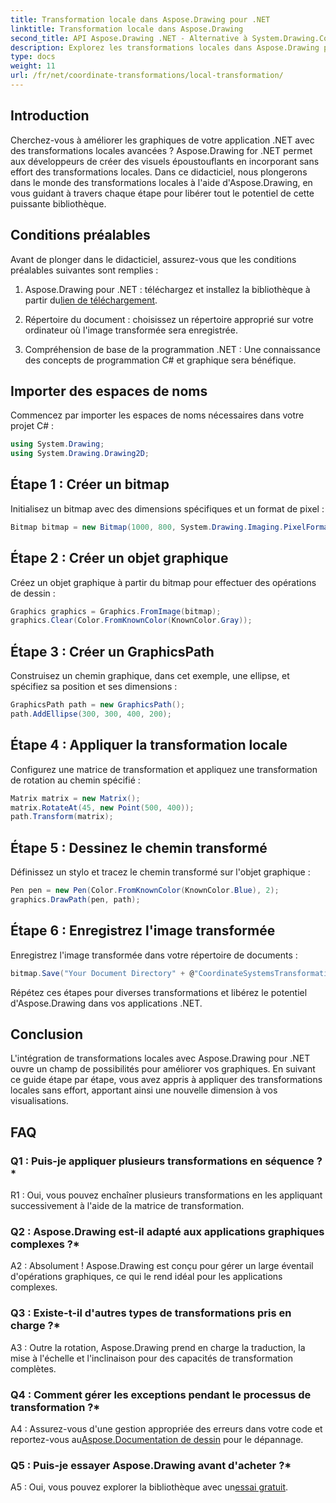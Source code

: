 ```yaml
---
title: Transformation locale dans Aspose.Drawing pour .NET
linktitle: Transformation locale dans Aspose.Drawing
second_title: API Aspose.Drawing .NET - Alternative à System.Drawing.Common
description: Explorez les transformations locales dans Aspose.Drawing pour .NET. Améliorez les graphiques avec des étapes faciles à suivre.
type: docs
weight: 11
url: /fr/net/coordinate-transformations/local-transformation/
---
```

## Introduction

Cherchez-vous à améliorer les graphiques de votre application .NET avec des transformations locales avancées ? Aspose.Drawing for .NET permet aux développeurs de créer des visuels époustouflants en incorporant sans effort des transformations locales. Dans ce didacticiel, nous plongerons dans le monde des transformations locales à l'aide d'Aspose.Drawing, en vous guidant à travers chaque étape pour libérer tout le potentiel de cette puissante bibliothèque.

## Conditions préalables

Avant de plonger dans le didacticiel, assurez-vous que les conditions préalables suivantes sont remplies :

1.  Aspose.Drawing pour .NET : téléchargez et installez la bibliothèque à partir du[lien de téléchargement](https://releases.aspose.com/drawing/net/).

2. Répertoire du document : choisissez un répertoire approprié sur votre ordinateur où l'image transformée sera enregistrée.

3. Compréhension de base de la programmation .NET : Une connaissance des concepts de programmation C# et graphique sera bénéfique.

## Importer des espaces de noms

Commencez par importer les espaces de noms nécessaires dans votre projet C# :

```csharp
using System.Drawing;
using System.Drawing.Drawing2D;
```

## Étape 1 : Créer un bitmap

Initialisez un bitmap avec des dimensions spécifiques et un format de pixel :

```csharp
Bitmap bitmap = new Bitmap(1000, 800, System.Drawing.Imaging.PixelFormat.Format32bppPArgb);
```

## Étape 2 : Créer un objet graphique

Créez un objet graphique à partir du bitmap pour effectuer des opérations de dessin :

```csharp
Graphics graphics = Graphics.FromImage(bitmap);
graphics.Clear(Color.FromKnownColor(KnownColor.Gray));
```

## Étape 3 : Créer un GraphicsPath

Construisez un chemin graphique, dans cet exemple, une ellipse, et spécifiez sa position et ses dimensions :

```csharp
GraphicsPath path = new GraphicsPath();
path.AddEllipse(300, 300, 400, 200);
```

## Étape 4 : Appliquer la transformation locale

Configurez une matrice de transformation et appliquez une transformation de rotation au chemin spécifié :

```csharp
Matrix matrix = new Matrix();
matrix.RotateAt(45, new Point(500, 400));
path.Transform(matrix);
```

## Étape 5 : Dessinez le chemin transformé

Définissez un stylo et tracez le chemin transformé sur l'objet graphique :

```csharp
Pen pen = new Pen(Color.FromKnownColor(KnownColor.Blue), 2);
graphics.DrawPath(pen, path);
```

## Étape 6 : Enregistrez l'image transformée

Enregistrez l'image transformée dans votre répertoire de documents :

```csharp
bitmap.Save("Your Document Directory" + @"CoordinateSystemsTransformations\LocalTransformation_out.png");
```

Répétez ces étapes pour diverses transformations et libérez le potentiel d'Aspose.Drawing dans vos applications .NET.

## Conclusion

L'intégration de transformations locales avec Aspose.Drawing pour .NET ouvre un champ de possibilités pour améliorer vos graphiques. En suivant ce guide étape par étape, vous avez appris à appliquer des transformations locales sans effort, apportant ainsi une nouvelle dimension à vos visualisations.


## FAQ

### Q1 : Puis-je appliquer plusieurs transformations en séquence ?*

R1 : Oui, vous pouvez enchaîner plusieurs transformations en les appliquant successivement à l'aide de la matrice de transformation.

### Q2 : Aspose.Drawing est-il adapté aux applications graphiques complexes ?*

A2 : Absolument ! Aspose.Drawing est conçu pour gérer un large éventail d'opérations graphiques, ce qui le rend idéal pour les applications complexes.

### Q3 : Existe-t-il d'autres types de transformations pris en charge ?*

A3 : Outre la rotation, Aspose.Drawing prend en charge la traduction, la mise à l'échelle et l'inclinaison pour des capacités de transformation complètes.

### Q4 : Comment gérer les exceptions pendant le processus de transformation ?*

 A4 : Assurez-vous d'une gestion appropriée des erreurs dans votre code et reportez-vous au[Aspose.Documentation de dessin](https://reference.aspose.com/drawing/net/) pour le dépannage.

### Q5 : Puis-je essayer Aspose.Drawing avant d'acheter ?*

 A5 : Oui, vous pouvez explorer la bibliothèque avec un[essai gratuit](https://releases.aspose.com/).